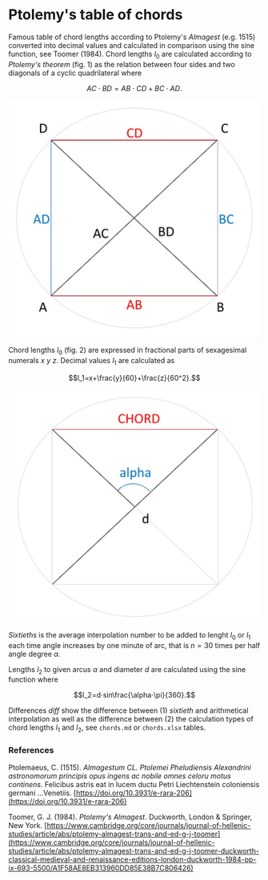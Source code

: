 # Ptolemy's table of chords

Famous table of chord lengths according to Ptolemy's *Almagest* (e.g. 1515) converted into decimal values ​​and calculated in comparison using the sine function, see Toomer (1984).
Chord lengths $l_0$ are calculated according to *Ptolemy's theorem* (fig. 1) as the relation between four sides and two diagonals of a cyclic quadrilateral where

$$AC⋅BD = AB⋅CD + BC⋅AD.$$

![figure.\label{Figure1: Cyclic quadrilateral.}](pic1.jpg)

Chord lengths $l_0$ (fig. 2) are expressed in fractional parts of sexagesimal numerals $x$ $y$ $z.$ Decimal values $l_1$ are calculated as

$$l_1=x+\frac{y}{60}+\frac{z}{60^2}.$$

![figure.\label{Figure2: Chord length representation.}](pic2.jpg)

*Sixtieths* is the average interpolation number to be added to lenght $l_0$ or $l_1$ each time angle increases by one minute of arc, that is $n=30$ times per half angle degree $\alpha$.

Lengths $l_2$ to given arcus $\alpha$ and diameter $d$ are calculated using the sine function where

$$l_2=d⋅sin\frac{\alpha⋅\pi}{360}.$$

Differences $diff$ show the difference between (1) *sixtieth* and arithmetical interpolation as well as the difference between (2) the calculation types of chord lengths $l_1$ and $l_2$, see `chords.md` or `chords.xlsx` tables.

### References

Ptolemaeus, C. (1515). *Almagestum CL. Ptolemei Pheludiensis Alexandrini astronomorum principis opus ingens ac nobile omnes celoru motus continens.* Felicibus astris eat in lucem ductu Petri Liechtenstein coloniensis germani ...Venetiis. [https://doi.org/10.3931/e-rara-206](https://doi.org/10.3931/e-rara-206)

Toomer, G. J. (1984). *Ptolemy's Almagest*. Duckworth, London & Springer, New York. [https://www.cambridge.org/core/journals/journal-of-hellenic-studies/article/abs/ptolemy-almagest-trans-and-ed-g-j-toomer](https://www.cambridge.org/core/journals/journal-of-hellenic-studies/article/abs/ptolemy-almagest-trans-and-ed-g-j-toomer-duckworth-classical-medieval-and-renaissance-editions-london-duckworth-1984-pp-ix-693-5500/A1F58AE8EB313960DD85E38B7C806426)
